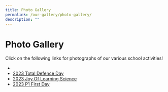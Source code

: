 ```yaml
---
title: Photo Gallery
permalink: /our-gallery/photo-gallery/
description: ""
---
```

# Photo Gallery

Click on the following links for photographs of our various school activities!

* 
* [2023 Total Defence Day](https://photos.app.goo.gl/b4CfGsduMv4uLzaR7)
* [2023 Joy Of Learning Science](https://photos.app.goo.gl/sjLYuH2fZUDYG8SA6)
* [2023 P1 First Day](https://photos.app.goo.gl/GJacZMyENCGM5CmS9)
